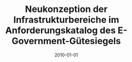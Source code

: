 ---
abstract: ''
authors:
- Christian Wallek
date: '2010-01-01'
featured: false
links:
- name: Publik
  url: https://publik.tuwien.ac.at/showentry.php?ID=194567&lang=2
publication_types:
- '7'
publishDate: '2010-01-01'
title: Neukonzeption der Infrastrukturbereiche im Anforderungskatalog des E-Government-Gütesiegels
url_pdf: ''
---
